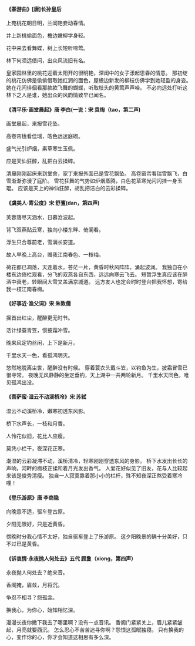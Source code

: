 #### 《春游曲》[唐]长孙皇后
上苑桃花朝日明，兰闺艳妾动春情。

井上新桃偷面色，檐边嫩柳学身轻。

花中来去看舞蝶，树上长短听啼莺。

林下何须远借问，出众风流旧有名。

皇家园林里的桃花迎着太阳开的很明艳，深闺中的女子漾起思春的情意。
那初绽的桃花仿佛是偷偷借取她红润的面色，屋檐边新发的柳枝仿佛学到她轻盈的身姿。
她在花间徘徊看那款款飞舞的蝴蝶，听取枝头的黄莺声声啼。
不必向远处打听这林下之人是谁，她出众的风韵情致早已闻名。

#### 《清平乐·画堂晨起》唐 李白(一说：宋 袁绹（tao，第二声)
画堂晨起，来报雪花坠。

高卷帘栊看佳瑞，皓色远迷庭砌。

盛气光引炉烟，素草寒生玉佩。

应是天仙狂醉，乱把白云揉碎。

清晨刚刚起床来到堂舍，家丁来报外面已是雪花飘坠。
高卷窗帘看瑞雪飘飞，白雪渐渐弥漫了庭阶。
雪花狂舞的气势如炉烟蒸腾，白色花草寒光闪闪挂一身玉琨。
应该是天上的神仙狂醉，胡乱把洁白的云彩揉碎。

#### 《虞美人·寄公度》宋 舒亶(dan，第四声)
芙蓉落尽天涵水，日暮沧波起。

背飞双燕贴云寒，独向小楼东畔、倚阑看。

浮生只合尊前老，雪满长安道。

故人早晚上高台，赠我江南春色、一枝梅。

荷花都已凋落，天连着水，苍茫一片，黄昏时秋风阵阵，涌起波澜。
我独自在小楼东边倚栏观看，分飞的双燕各自东西，远远向寒云飞去。
短暂浮生真应该在醉酒中衰老，转眼间大雪又盖满京城道。
远方友人也定会时时登台把我怀想，寄给我一枝江南春梅。

#### 《好事近·渔父词》宋 朱敦儒
摇首出红尘，醒醉更无时节。

活计绿蓑青笠，惯披霜冲雪。

晚来风定钓丝闲，上下是新月。

千里水天一色，看孤鸿明灭。

悠然地脱离尘世，醒醉没有时候。
穿着蓑衣头戴斗笠，以钓鱼为生，披霜冒雪已很寻常。
夜晚无风静静的坐定垂钓，天上湖中一共两轮新月。
千里水天同色，唯见孤鸿出没。

#### 《菩萨蛮·湿云不动溪桥冷》宋 苏轼
湿云不动溪桥冷，嫩寒初透东风影。

桥下水声长，一枝和月香。

人怜花似旧，花比人应瘦。

莫凭小栏干，夜深花正寒。

潮湿的云彩凝滞不动，溪桥清冷，轻寒刚刚穿透东风的身影。
桥下水发出长长的声响，河畔的梅枝正揉和着月光发出香气。
人爱花好似见了旧友，花与人比较起来该是俊秀清瘦。
独自一人寂寞靠着那小小的栏杆，殊不知夜深正熬受着寒冷哩！

#### 《登乐游原》唐 李商隐
向晚意不适，驱车登古原。

夕阳无限好，只是近黄昏。

傍晚时分我心情不太好，独自驱车登上了乐游原。
这夕阳晚景的确十分美好，只不过已是黄昏。

#### 《诉衷情·永夜抛人何处去》五代 顾敻（xiong，第四声）
永夜抛人何处去？绝来音。

香阁掩，眉敛，月将沉。

争忍不相寻？怨孤衾。

换我心，为你心，始知相忆深。

漫漫长夜你撇下我去了哪里啊？没有一点音讯。
香阁门紧紧关上，眉儿紧紧皱起，月亮就要西沉。
怎么忍心不苦苦追寻你啊？怨恨这孤眠独寝。
只有换我的心，变作你的心，你才会知道这相思有多么深。